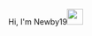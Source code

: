 Hi, I'm Newby19<img src="https://github.com/TheDudeThatCode/TheDudeThatCode/blob/master/Assets/Hi.gif" width="29px">

